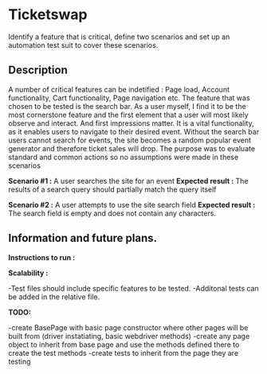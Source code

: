 # Ticketswap
Identify a feature that is critical, define two scenarios and set up an automation test suit to cover these scenarios.
 
## Description
A number of critical features can be indetified : Page load, Account functionality, Cart functionality, Page navigation etc.
The feature that was chosen to be tested is the search bar. 
As a user myself, I find it to be the most cornerstone feature and the first element that a user will most likely observe and interact. And first impressions matter.
It is a vital functionality, as it enables users to navigate to their desired event. 
Without the search bar users cannot search for events, the site becomes a random popular event generator and therefore ticket sales will drop.
The purpose was to evaluate standard and common actions so no assumptions were made in these scenarios

**Scenario #1 :** A user searches the site for an event
**Expected result :** The results of a search query should partially match the query itself

**Scenario #2 :** A user attempts to use the site search field
**Expected result :** The search field is empty and does not contain any characters.

## Information and future plans.

**Instructions to run :** 

**Scalability :** 

-Test files should include specific features to be tested.
-Additonal tests can be added in the relative file.

**TODO:** 

-create BasePage with basic page constructor where other pages will be built from (driver instatiating, basic webdriver methods)
-create any page object to inherit from base page and use the methods defined there to create the test methods
-create tests to inherit from the page they are testing
